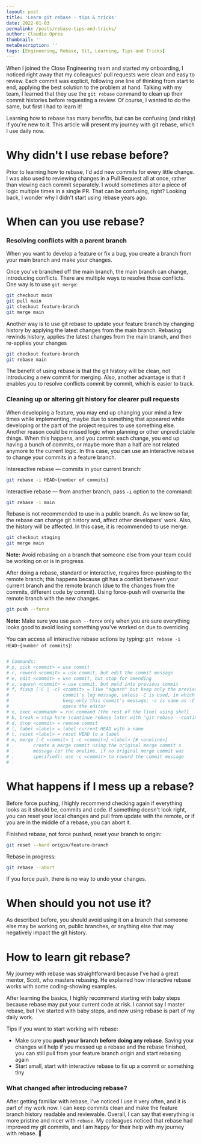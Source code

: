 ```yaml
---
layout: post
title: 'Learn git rebase - tips & tricks'
date: 2022-01-03
permalink: /posts/rebase-tips-and-tricks/
author: Claudia Oprea
thumbnail: ''
metaDescription: ''
tags: [Engineering, Rebase, Git, Learning, Tips and Tricks]
---
```


When I joined the Close Engineering team and started my onboarding, I noticed right away that my colleagues' pull requests were clean and easy to review. Each commit was explicit, following one line of thinking from start to end, applying the best solution to the problem at hand. Talking with my team, I learned that they use the `git rebase` command to clean up their commit histories before requesting a review. Of course, I wanted to do the same, but first I had to learn it!

Learning how to rebase has many benefits, but can be confusing (and risky) if you're new to it. This article will present my journey with git rebase, which I use daily now. 

# Why didn't I use rebase before?

Prior to learning how to rebase, I'd add new commits for every little change. I was also used to reviewing changes in a Pull Request all at once, rather than viewing each commit separately. I would sometimes alter a piece of logic multiple times in a single PR. That can be confusing, right? Looking back, I wonder why I didn't start using rebase years ago.

# When can you use rebase?

### Resolving conflicts with a parent branch

When you want to develop a feature or fix a bug, you create a branch from your main branch and make your changes. 

Once you've branched off the main branch, the main branch can change, introducing conflicts. There are multiple ways to resolve those conflicts. One way is to use `git merge`:

```sh
git checkout main
git pull main
git checkout feature-branch
git merge main
```

Another way is to use git rebase to update your feature branch by changing history by applying the latest changes from the main branch. Rebasing rewinds history, applies the latest changes from the main branch, and then re-applies your changes

```sh
git checkout feature-branch
git rebase main
```

The benefit of using rebase is that the git history will be clean, not introducing a new commit for merging. Also, another advantage is that it enables you to resolve conflicts commit by commit, which is easier to track.

### Cleaning up or altering git history for clearer pull requests

When developing a feature, you may end up changing your mind a few times while implementing, maybe due to something that appeared while developing or the part of the project requires to use something else. Another reason could be missed logic when planning or other unpredictable things. When this happens, and you commit each change, you end up having a bunch of commits, or maybe more than a half are not related anymore to the current logic. In this case, you can use an interactive rebase to change your commits in a feature branch.

Intereactive rebase — commits in your current branch:

```sh
git rebase -i HEAD~{number of commits} 
```

Interactive rebase — from another branch, pass `-i` option to the command:

```sh
git rebase -i main
```

Rebase is not recommended to use in a public branch. As we know so far, the rebase can change git history and, affect other developers' work. Also, the history will be affected. In this case, it is recommended to use merge.

```sh
git checkout staging
git merge main
```

**Note:** Avoid rebasing on a branch that someone else from your team could be working on or is in progress.

After doing a rebase, standard or interactive, requires force-pushing to the remote branch; this happens because git has a conflict between your current branch and the remote branch (due to the changes from the commits, different code by commit). Using force-push will overwrite the remote branch with the new changes.

```sh
git push --force
```

**Note:** Make sure you use `push --force` only when you are sure everything looks good to avoid losing something you've worked on due to overriding.

You can access all interactive rebase actions by typing: `git rebase -i HEAD~{number of commits}`:

```sh

# Commands:
# p, pick <commit> = use commit
# r, reword <commit> = use commit, but edit the commit message
# e, edit <commit> = use commit, but stop for amending
# s, squash <commit> = use commit, but meld into previous commit
# f, fixup [-C | -c] <commit> = like "squash" but keep only the previous
#                    commit's log message, unless -C is used, in which case
#                    keep only this commit's message; -c is same as -C but
#                    opens the editor
# x, exec <command> = run command (the rest of the line) using shell
# b, break = stop here (continue rebase later with 'git rebase --continue')
# d, drop <commit> = remove commit
# l, label <label> = label current HEAD with a name
# t, reset <label> = reset HEAD to a label
# m, merge [-C <commit> | -c <commit>] <label> [# <oneline>]
# .       create a merge commit using the original merge commit's
# .       message (or the oneline, if no original merge commit was
# .       specified); use -c <commit> to reword the commit message
# .
```

# What happens if I mess up a rebase?

Before force pushing, I highly recommend checking again if everything looks as it should be, commits and code. If something doesn't look right, you can reset your local changes and pull from update with the remote, or if you are in the middle of a rebase, you can abort it.

Finished rebase, not force pushed, reset your branch to origin:

```sh
git reset --hard origin/feature-branch
```

Rebase in progress:

```sh
git rebase --abort
```

If you force push, there is no way to undo your changes.


# When should you not use it?

As described before, you should avoid using it on a branch that someone else may be working on, public branches, or anything else that may negatively impact the git history.

# How to learn git rebase?

My journey with rebase was straightforward because I've had a great mentor, Scott, who masters rebasing. He explained how interactive rebase works with some coding-showing examples.

After learning the basics, I highly recommend starting with baby steps because rebase may put your current code at risk. I cannot say I master rebase, but I've started with baby steps, and now using rebase is part of my daily work.

Tips if you want to start working with rebase:

- Make sure you **push your branch before doing any rebase**. Saving your changes will help if you messed up a rebase and the rebase finished, you can still pull from your feature branch origin and start rebasing again
- Start small, start with interactive rebase to fix up a commit or something tiny


### What changed after introducing rebase?

After getting familiar with rebase, I've noticed I use it very often, and it is part of my work now. I can keep commits clean and make the feature branch history readable and reviewable. Overall, I can say that everything is more pristine and nicer with `rebase`.
My colleagues noticed that rebase had improved my git commits, and I am happy for their help with my journey with rebase. 🚀 